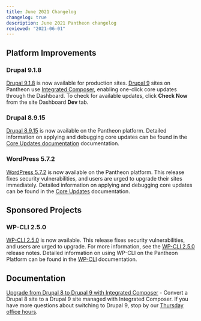 ```yaml
---
title: June 2021 Changelog
changelog: true
description: June 2021 Pantheon changelog
reviewed: "2021-06-01"
---
```


## Platform Improvements

### Drupal 9.1.8

[Drupal 9.1.8](https://www.drupal.org/project/drupal/releases/9.1.8) is now available for production sites. [Drupal 9](/drupal) sites on Pantheon use [Integrated Composer](/guides/integrated-composer), enabling one-click core updates through the Dashboard. To check for available updates, click **Check Now** from the site Dashboard **Dev** tab.

<!-- excerpt -->

### Drupal 8.9.15

[Drupal 8.9.15](https://www.drupal.org/project/drupal/releases/8.9.15) is now available on the Pantheon platform. Detailed information on applying and debugging core updates can be found in the [Core Updates documentation](/core-updates) documentation.

### WordPress 5.7.2

[WordPress 5.7.2](https://wordpress.org/news/2021/05/wordpress-5-7-2-security-release/) is now available on the Pantheon platform. This release fixes security vulnerabilities, and users are urged to upgrade their sites immediately. Detailed information on applying and debugging core updates can be found in the [Core Updates](/core-updates) documentation.


## Sponsored Projects

### WP-CLI 2.5.0

[WP-CLI 2.5.0](https://make.wordpress.org/cli/2021/05/19/wp-cli-v2-5-0-release-notes/) is now available. This release fixes security vulnerabilities, and users are urged to upgrade. For more information, see the [WP-CLI 2.5.0](https://make.wordpress.org/cli/2021/05/19/wp-cli-v2-5-0-release-notes/) release notes. Detailed information on using WP-CLI on the Pantheon Platform can be found in the [WP-CLI](/guides/wp-cli) documentation.

## Documentation

[Upgrade from Drupal 8 to Drupal 9 with Integrated Composer](/guides/drupal-hosted-md) - Convert a Drupal 8 site to a Drupal 9 site managed with Integrated Composer. If you have more questions about switching to Drupal 9, stop by our [Thursday office hours](https://pantheon.io/developers/office-hours).
